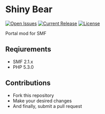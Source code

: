 # Shiny Bear
[![Open Issues](http://img.shields.io/github/issues/live627/shiny-bear.svg?style=flat)](https://github.com/live627/shiny-bear/issues)
[![Current Release](https://img.shields.io/github/release/live627/shiny-bear.svg?style=flat)](https://github.com/live627/shiny-bear/releases)
[![License](http://img.shields.io/badge/License-ISC-green.svg?style=flat)](http://opensource.org/licenses/ISC)

Portal mod for SMF

## Reqiurements
- SMF 2.1.x
- PHP 5.3.0

## Contributions
- Fork this repository
- Make your desired changes
- And finally, submit a pull request
